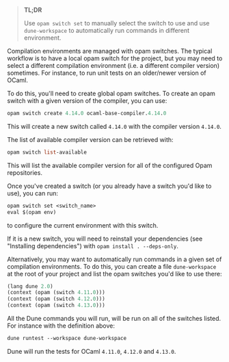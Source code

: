 

> 
> **TL;DR**
> 
> 
> Use `opam switch set` to manually select the switch to use and use `dune-workspace` to automatically run commands in different environment.
> 
> 
> 


Compilation environments are managed with opam switches. The typical workflow is to have a local opam switch for the project, but you may need to select a different compilation environment (i.e. a different compiler version) sometimes. For instance, to run unit tests on an older/newer version of OCaml.


To do this, you'll need to create global opam switches. To create an opam switch with a given version of the compiler, you can use:



```ml
opam switch create 4.14.0 ocaml-base-compiler.4.14.0

```

This will create a new switch called `4.14.0` with the compiler version `4.14.0`.


The list of available compiler version can be retrieved with:



```ml
opam switch list-available

```

This will list the available compiler version for all of the configured Opam repositories.


Once you've created a switch (or you already have a switch you'd like to use), you can run:



```ml
opam switch set <switch_name>
eval $(opam env)

```

to configure the current environment with this switch.


If it is a new switch, you will need to reinstall your dependencies (see "Installing dependencies") with `opam install . --deps-only`.


Alternatively, you may want to automatically run commands in a given set of compilation environments. To do this, you can create a file `dune-workspace` at the root of your project and list the opam switches you'd like to use there:



```ml
(lang dune 2.0)
(context (opam (switch 4.11.0)))
(context (opam (switch 4.12.0)))
(context (opam (switch 4.13.0)))

```

All the Dune commands you will run, will be run on all of the switches listed. For instance with the definition above:



```ml
dune runtest --workspace dune-workspace

```

Dune will run the tests for OCaml `4.11.0`, `4.12.0` and `4.13.0`.







